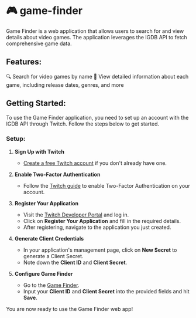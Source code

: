 # 🎮 game-finder
Game Finder is a web application that allows users to search for and view details about video games. The application leverages the IGDB API to fetch comprehensive game data.

## Features:
🔍 Search for video games by name
📄 View detailed information about each game, including release dates, genres, and more

## Getting Started:
To use the Game Finder application, you need to set up an account with the IGDB API through Twitch. Follow the steps below to get started.

### Setup:
1. **Sign Up with Twitch**
   - [Create a free Twitch account](https://www.twitch.tv/signup) if you don't already have one.

2. **Enable Two-Factor Authentication**
   - Follow the [Twitch guide](https://help.twitch.tv/s/article/two-factor-authentication?language=en_US) to enable Two-Factor Authentication on your account.

3. **Register Your Application**
   - Visit the [Twitch Developer Portal](https://dev.twitch.tv/console/apps) and log in.
   - Click on **Register Your Application** and fill in the required details.
   - After registering, navigate to the application you just created.

4. **Generate Client Credentials**
   - In your application's management page, click on **New Secret** to generate a Client Secret.
   - Note down the **Client ID** and **Client Secret**.

5. **Configure Game Finder**
   - Go to the [Game Finder](https://game-finder-webapp-8f7ff9624137.herokuapp.com/).
   - Input your **Client ID** and **Client Secret** into the provided fields and hit **Save**.

You are now ready to use the Game Finder web app!
